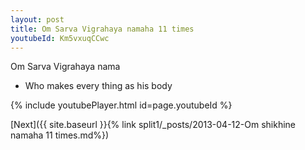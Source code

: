 ```yaml
---
layout: post
title: Om Sarva Vigrahaya namaha 11 times
youtubeId: Km5vxuqCCwc
---
```

 
 
Om Sarva Vigrahaya nama 
 
 -  Who makes every thing as his body 
 
  
 
  
 
 
 
 
 
 


{% include youtubePlayer.html id=page.youtubeId %}
 
[Next]({{ site.baseurl }}{% link  split1/_posts/2013-04-12-Om shikhine namaha 11 times.md%})
 
